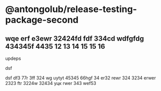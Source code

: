 # @antongolub/release-testing-package-second

wqe erf  e3ewr 32424fd fdf 334cd wdfgfdg 434345f 4435
12
13
14
15
15
16
-
updeps

dsf

dsf df3 77r 3ff 324 wg uytyt 45345 66hgf 34 er32
rewr 324 3234 erwer 2323 ftr 3224w 32434 уцк rwer 343 wef53

